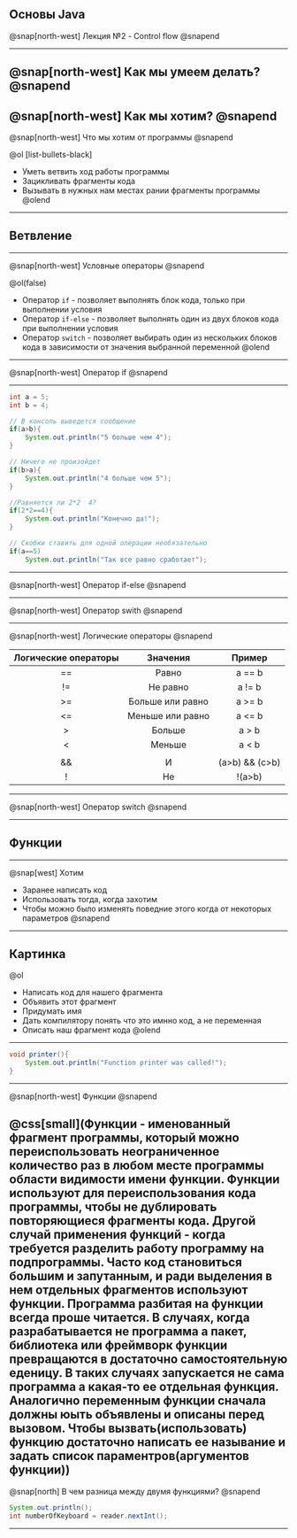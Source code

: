 
## Основы Java


@snap[north-west]
Лекция №2 - Control flow
@snapend

---
@snap[north-west]
Как мы умеем делать?
@snapend
---
@snap[north-west]
Как мы хотим? 
@snapend
---

@snap[north-west]
Что мы хотим от программы
@snapend

@ol [list-bullets-black]
- Уметь ветвить ход работы программы
- Зацикливать фрагменты кода
- Вызывать в нужных нам местах рании фрагменты программы
@olend
---

## Ветвление 

---
@snap[north-west]
Условные операторы
@snapend

@ol(false)
- Оператор `if` - позволяет выполнять блок кода, только при выполнении условия
- Оператор `if-else` - позволяет выполнять один из двух блоков кода при выполнении условия
- Оператор  `switch` - позволяет выбирать один из нескольких блоков кода в зависимости от значения выбранной переменной
@olend

---

@snap[north-west]
Оператор if
@snapend


---

```Java
int a = 5;
int b = 4;

// В консоль выведется сообщение
if(a>b){
	System.out.println("5 больше чем 4");
}

// Ничего не произойдет
if(b>a){
	System.out.println("4 больше чем 5");
}

//Равняется ли 2*2  4?
if(2*2==4){
	System.out.println("Конечно да!");
}

// Скобки ставить для одной операции необязательно
if(a==5)
	System.out.println("Так все равно сработает");

```

---
@snap[north-west]
Оператор if-else
@snapend

---
@snap[north-west]
Оператор swith
@snapend

---
@snap[north-west]
Логические операторы
@snapend


| Логические операторы |     Значения     |      Пример     |
|:--------------------:|:----------------:|:---------------:|
|          ==          |       Равно      |      a == b     |
|          !=          |     Не равно     |      a != b     |
|          >=          | Больше или равно |      a >= b     |
|          <=          | Меньше или равно |      a <= b     |
|           >          |      Больше      |      a > b      |
|           <          |      Меньше      |      a < b      |
|          ||          |        Или       |  (a>b) || (c<d) |
|          &&          |         И        | (a>b) && (c>b)  |
|           !          |        Не        |      !(a>b)     |

---
@snap[north-west]
Оператор switch
@snapend

---

## Функции

---
@snap[west]
Хотим
- Заранее написать код
- Использовать тогда, когда захотим
- Чтобы можно было изменять поведние этого когда от некоторых параметров
@snapend


--- 
Картинка
---

@ol
- Написать код для нашего фрагмента
- Объявить этот фрагмент
- Придумать имя
- Дать компилятору понять что это имнно код, а не переменная
- Описать наш фрагмент кода
@olend

---

```Java
void printer(){
	System.out.println("Function printer was called!");
}
```

---

@snap[north-west]
Функции
@snapend

@css[small](Функции - именованный фрагмент программы, который можно переиспользовать неограниченное количество раз в любом месте программы области видимости имени функции. Функции используют для переиспользования кода программы, чтобы не дублировать повторяющиеся фрагменты кода. Другой случай применения функций - когда требуется разделить работу программу на подпрограммы. Часто код становиться большим и запутанным, и ради выделения в нем отдельных фрагментов используют функции. Программа разбитая на функции всегда проше читается. В случаях, когда разрабатывается не программа а пакет, библиотека или фреймворк функции превращаются в достаточно самостоятельную еденицу. В таких случаях запускается не сама программа а какая-то ее отдельная функция. Аналогично переменным функции сначала должны юыть объявлены и описаны перед вызовом. Чтобы вызвать(использовать) функцию достаточно написать ее называние и задать список параментров(аргументов функции))
---

@snap[north]
В чем разница между двумя функциями?
@snapend

```Java
System.out.println();
int numberOfKeyboard = reader.nextInt();
```

---

